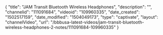 {
    "title": "JAM Transit Bluetooth Wireless Headphones",
    "description": "",
    "channelid": "111091684",
    "videoid": "109960335",
    "date_created": "1502517159",
    "date_modified": "1504049173",
    "type": "captivate",
    "layout": "channelVideo",
    "url": "\/bbbusa-latest-videos\/jam-transit-bluetooth-wireless-headphones-2-notes\/111091684-109960335"
}